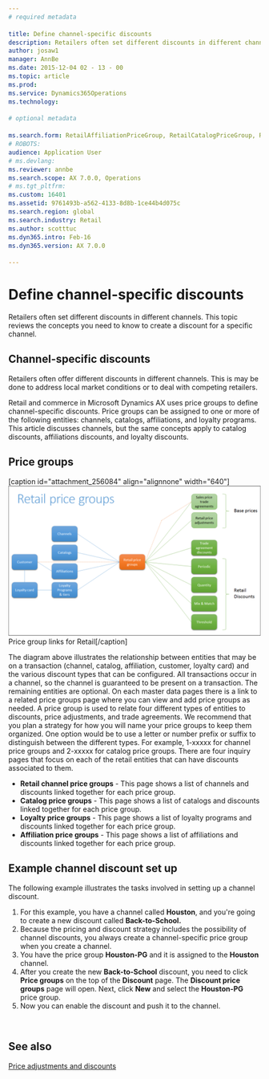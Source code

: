 ```yaml
---
# required metadata

title: Define channel-specific discounts
description: Retailers often set different discounts in different channels. This topic reviews the concepts you need to know to create a discount for a specific channel. 
author: josaw1
manager: AnnBe
ms.date: 2015-12-04 02 - 13 - 00
ms.topic: article
ms.prod: 
ms.service: Dynamics365Operations
ms.technology: 

# optional metadata

ms.search.form: RetailAffiliationPriceGroup, RetailCatalogPriceGroup, RetailChannelPriceGroup, RetailDiscountPriceGroup, RetailDiscountPricingWorkspace, RetailPeriodicDiscount, RetailStoreItemPriceList, RetailStoreTable
# ROBOTS: 
audience: Application User
# ms.devlang: 
ms.reviewer: annbe
ms.search.scope: AX 7.0.0, Operations
# ms.tgt_pltfrm: 
ms.custom: 16401
ms.assetid: 9761493b-a562-4133-8d8b-1ce44b4d075c
ms.search.region: global
ms.search.industry: Retail
ms.author: scotttuc
ms.dyn365.intro: Feb-16
ms.dyn365.version: AX 7.0.0

---
```


# Define channel-specific discounts

Retailers often set different discounts in different channels. This topic reviews the concepts you need to know to create a discount for a specific channel. 

Channel-specific discounts
--------------------------

Retailers often offer different discounts in different channels. This is may be done to address local market conditions or to deal with competing retailers.

Retail and commerce in Microsoft Dynamics AX uses price groups to define channel-specific discounts. Price groups can be assigned to one or more of the following entities: channels, catalogs, affiliations, and loyalty programs. This article discusses channels, but the same concepts apply to catalog discounts, affiliations discounts, and loyalty discounts.

## Price groups
\[caption id="attachment\_256084" align="alignnone" width="640"\][![Price groups](./media/price-groups-1024x608.png)](./media/price-groups.png) Price group links for Retail\[/caption\]

The diagram above illustrates the relationship between entities that may be on a transaction (channel, catalog, affiliation, customer, loyalty card) and the various discount types that can be configured. All transactions occur in a channel, so the channel is guaranteed to be present on a transaction. The remaining entities are optional. On each master data pages there is a link to a related price groups page where you can view and add price groups as needed. A price group is used to relate four different types of entities to discounts, price adjustments, and trade agreements. We recommend that you plan a strategy for how you will name your price groups to keep them organized. One option would be to use a letter or number prefix or suffix to distinguish between the different types. For example, 1-xxxxx for channel price groups and 2-xxxxx for catalog price groups. There are four inquiry pages that focus on each of the retail entities that can have discounts associated to them.

-   **Retail channel price groups** - This page shows a list of channels and discounts linked together for each price group.
-   **Catalog price groups** - This page shows a list of catalogs and discounts linked together for each price group.
-   **Loyalty price groups** - This page shows a list of loyalty programs and discounts linked together for each price group.
-   **Affiliation price groups** - This page shows a list of affiliations and discounts linked together for each price group.

## Example channel discount set up
The following example illustrates the tasks involved in setting up a channel discount.

1.  For this example, you have a channel called **Houston**, and you're going to create a new discount called **Back-to-School.**
2.  Because the pricing and discount strategy includes the possibility of channel discounts, you always create a channel-specific price group when you create a channel.
3.  You have the price group **Houston-PG** and it is assigned to the **Houston** channel.
4.  After you create the new **Back-to-School** discount, you need to click **Price groups** on the top of the **Discount** page. The **Discount price groups** page will open. Next, click **New** and select the **Houston-PG** price group.
5.  Now you can enable the discount and push it to the channel.

 

See also
--------

[Price adjustments and discounts](http://axhelp.https://ax.help.dynamics.com/en/?post_type=incsub_wiki&p=74921)

